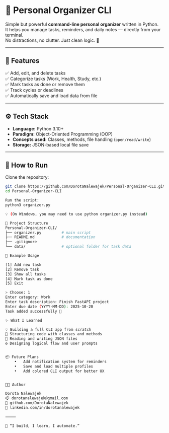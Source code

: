 # 🧭 Personal Organizer CLI

Simple but powerful **command-line personal organizer** written in Python.  
It helps you manage tasks, reminders, and daily notes — directly from your terminal.  
No distractions, no clutter. Just clean logic. 🧠  

---

## 🎯 Features

✅ Add, edit, and delete tasks  
✅ Categorize tasks (Work, Health, Study, etc.)  
✅ Mark tasks as done or remove them  
✅ Track cycles or deadlines  
✅ Automatically save and load data from file  

---

## ⚙️ Tech Stack

- **Language:** Python 3.10+
- **Paradigm:** Object-Oriented Programming (OOP)
- **Concepts used:** Classes, methods, file handling (`open/read/write`)
- **Storage:** JSON-based local file save

---

## 🚀 How to Run

Clone the repository:

```bash
git clone https://github.com/DorotaNalewajek/Personal-Organizer-CLI.git
cd Personal-Organizer-CLI

Run the script:
python3 organizer.py

💡 (On Windows, you may need to use python organizer.py instead)

🧱 Project Structure
Personal-Organizer-CLI/
├── organizer.py         # main script
├── README.md            # documentation
├── .gitignore
└── data/                # optional folder for task data

🧠 Example Usage

[1] Add new task
[2] Remove task
[3] Show all tasks
[4] Mark task as done
[5] Exit

> Choose: 1
Enter category: Work
Enter task description: Finish FastAPI project
Enter due date (YYYY-MM-DD): 2025-10-20
Task added successfully 🎯

✨ What I Learned

💡 Building a full CLI app from scratch
🧱 Structuring code with classes and methods
💾 Reading and writing JSON files
⚙️ Designing logical flow and user prompts


📦 Future Plans
	•	Add notification system for reminders
	•	Save and load multiple profiles
	•	Add colored CLI output for better UX


👩‍💻 Author

Dorota Nalewajek
📫 dorotanalewajek@gmail.com
🐙 github.com/DorotaNalewajek
💼 linkedin.com/in/dorotanalewajek

⸻

💬 “I build, I learn, I automate.”
